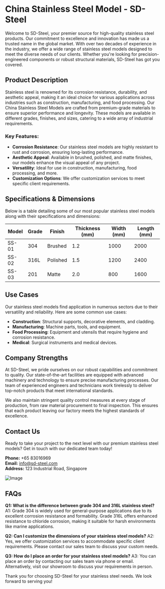 # China Stainless Steel Model - SD-Steel

Welcome to SD-Steel, your premier source for high-quality stainless steel products. Our commitment to excellence and innovation has made us a trusted name in the global market. With over two decades of experience in the industry, we offer a wide range of stainless steel models designed to meet the diverse needs of our clients. Whether you're looking for precision-engineered components or robust structural materials, SD-Steel has got you covered.

## Product Description

Stainless steel is renowned for its corrosion resistance, durability, and aesthetic appeal, making it an ideal choice for various applications across industries such as construction, manufacturing, and food processing. Our China Stainless Steel Models are crafted from premium-grade materials to ensure superior performance and longevity. These models are available in different grades, finishes, and sizes, catering to a wide array of industrial requirements.

### Key Features:
- **Corrosion Resistance**: Our stainless steel models are highly resistant to rust and corrosion, ensuring long-lasting performance.
- **Aesthetic Appeal**: Available in brushed, polished, and matte finishes, our models enhance the visual appeal of any project.
- **Versatility**: Ideal for use in construction, manufacturing, food processing, and more.
- **Customization Options**: We offer customization services to meet specific client requirements.

## Specifications & Dimensions

Below is a table detailing some of our most popular stainless steel models along with their specifications and dimensions:

| Model | Grade | Finish | Thickness (mm) | Width (mm) | Length (mm) |
|-------|-------|--------|----------------|------------|-------------|
| SS-01 | 304    | Brushed | 1.2            | 1000       | 2000        |
| SS-02 | 316L   | Polished | 1.5          | 1200       | 2400        |
| SS-03 | 201    | Matte   | 2.0            | 800        | 1600        |

## Use Cases

Our stainless steel models find application in numerous sectors due to their versatility and reliability. Here are some common use cases:

- **Construction**: Structural supports, decorative elements, and cladding.
- **Manufacturing**: Machine parts, tools, and equipment.
- **Food Processing**: Equipment and utensils that require hygiene and corrosion resistance.
- **Medical**: Surgical instruments and medical devices.

## Company Strengths

At SD-Steel, we pride ourselves on our robust capabilities and commitment to quality. Our state-of-the-art facilities are equipped with advanced machinery and technology to ensure precise manufacturing processes. Our team of experienced engineers and technicians work tirelessly to deliver top-notch products that meet international standards.

We also maintain stringent quality control measures at every stage of production, from raw material procurement to final inspection. This ensures that each product leaving our factory meets the highest standards of excellence.

## Contact Us

Ready to take your project to the next level with our premium stainless steel models? Get in touch with our dedicated team today!

**Phone:** +65 83016969  
**Email:** info@sd-steel.com  
**Address:** 123 Industrial Road, Singapore

![Image](https://github.com/user-attachments/assets/2567258e-e124-4816-932d-1809bd27ef0b)

## FAQs

**Q1: What is the difference between grade 304 and 316L stainless steel?**
A1: Grade 304 is widely used for general-purpose applications due to its excellent corrosion resistance and formability. Grade 316L offers enhanced resistance to chloride corrosion, making it suitable for harsh environments like marine applications.

**Q2: Can I customize the dimensions of your stainless steel models?**
A2: Yes, we offer customization services to accommodate specific client requirements. Please contact our sales team to discuss your custom needs.

**Q3: How do I place an order for your stainless steel models?**
A3: You can place an order by contacting our sales team via phone or email. Alternatively, visit our showroom to discuss your requirements in person.

Thank you for choosing SD-Steel for your stainless steel needs. We look forward to serving you!